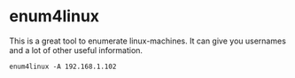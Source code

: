 # enum4linux


This is a great tool to enumerate linux-machines. It can give you usernames and a lot of other useful information.

```
enum4linux -A 192.168.1.102
```
